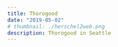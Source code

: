 ```yaml
---
title: Thorogood
date: "2019-05-02"
# thumbnail: ./herschel2web.png
description: Thorogood in Seattle
---
```

